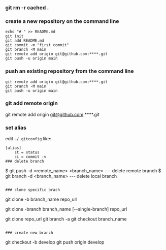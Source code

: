 
### git rm -r cached .


### create a new repository on the command line
```
echo "# " >> README.md
git init
git add README.md
git commit -m "first commit"
git branch -M main
git remote add origin git@github.com:****.git
git push -u origin main
```

### push an existing repository from the command line
```
git remote add origin git@github.com:****.git
git branch -M main
git push -u origin main
```

### git add remote origin 
git remote add origin git@github.com:****.git 

### set alias
edit `~/.gitconfig` like:
```
[alias]
    st = status
    ci = commit -v
### delete branch
```
$ git push -d <remote_name> <branch_name>   --- delete remote branch
$ git branch -d <branch_name>    --- delete local branch
```

### clone specific brach
```
git clone -b branch_name repo_url

git clone -branch branch_name [--single-branch] repo_url

git clone repo_url
git branch -a
git checkout branch_name
```

### create new branch
```
git checkout -b develop
git push origin develop 
```
